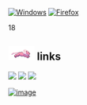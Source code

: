 [![Windows](https://badgen.net/badge/icon/windows?icon=windows&label)](https://microsoft.com/windows/) [![Firefox](https://img.shields.io/badge/Firefox-FF7139?logo=Firefox-Browser&logoColor=white)](https://www.mozilla.org/en-US/firefox/new/)

18

## <img src="https://github.com/darrenh6/darrenh6/blob/main/assets/lion.gif" height="28"/> links
[![](https://img.shields.io/badge/discord-%235865F2.svg?style=flat-square)](https://discord.com/users/289952406052012033)
[![](https://img.shields.io/badge/-spotify-1DB954?style=flat-square)](https://open.spotify.com/user/ndeej9o9lgt04ud26iuy8dnvt?si=c3185ce06c834f8c)
[![](https://img.shields.io/badge/-resume-332B40?style=flat-square)]()

[![image](https://github-readme-stats.vercel.app/api?username=darrenh6)](https://github.com/anuraghazra/github-readme-stats)
